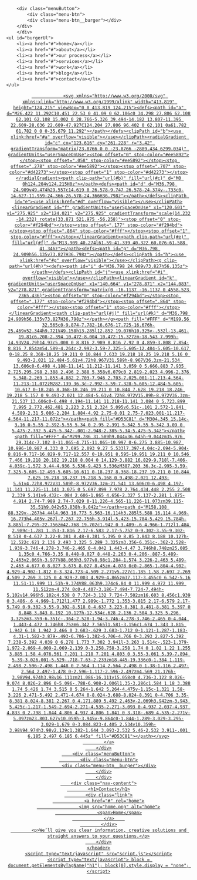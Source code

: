 <!DOCTYPE html>
<html lang="en">
<head>
    <meta charset="UTF-8">
    <meta name="viewport" content="width=device-width, initial-scale=1.0">
    <title>Wandio</title>
    <link rel="stylesheet" type="text/css" href="style.css">
</head>
<body>
	<div class="burgerMenu">
		
		<div class="menuButton">
			<div class="menu-btn">
    		<div class="menu-btn__burger"></div>
  		</div>
		</div>
	<ul id="burgerUl">
		<li><a href="#">home</a></li>
		<li><a href="#">about</a></li>
		<li><a href="#">our process</a></li>
		<li><a href="#">services</a></li>
		<li><a href="#">work</a></li>
		<li><a href="#">blog</a></li>
		<li><a href="#">contact</a></li>
	</ul>
</div>
	<header>
		<div class="logo">
			<a href="#">

				<svg xmlns="http://www.w3.org/2000/svg" xmlns:xlink="http://www.w3.org/1999/xlink" width="413.819" height="124.215" viewBox="0 0 413.819 124.215"><defs><path id="a" d="M26.422 11.292C10.451 22.53 0 41.09 0 62.106c0 34.298 27.806 62.108 62.101 62.108 15.002 0 28.766-5.326 39.494-14.182 13.807-11.395 22.609-28.636 22.609-47.927C124.204 27.806 96.402 0 62.101 0a61.782 61.782 0 0 0-35.679 11.292"></path></defs><clipPath id="b"><use xlink:href="#a" overflow="visible"></use></clipPath><radialGradient id="c" cx="123.616" cy="261.228" r="3.42" gradientTransform="matrix(23.8766 0 0 -23.8766 -2889.434 6299.034)" gradientUnits="userSpaceOnUse"><stop offset="0" stop-color="#ee5892"></stop><stop offset=".058" stop-color="#ee5892"></stop><stop offset=".278" stop-color="#ee5892"></stop><stop offset=".707" stop-color="#d42273"></stop><stop offset="1" stop-color="#d42273"></stop></radialGradient><path clip-path="url(#b)" fill="url(#c)" d="M0 0h124.204v124.215H0z"></path><defs><path id="d" d="M36.798 24.909v49.474h29.557c14.619 0 26.578-9.747 26.578-24.374v-.733c0-14.627-11.959-24.366-26.578-24.366H36.798z"></path></defs><clipPath id="e"><use xlink:href="#d" overflow="visible"></use></clipPath><linearGradient id="f" gradientUnits="userSpaceOnUse" x1="120.601" y1="275.925" x2="124.021" y2="275.925" gradientTransform="scale(14.232 -14.232) rotate(33.871 521.975 -56.258)"><stop offset="0" stop-color="#f294bd"></stop><stop offset=".177" stop-color="#f294bd"></stop><stop offset=".864" stop-color="#fff"></stop><stop offset="1" stop-color="#fff"></stop></linearGradient><path clip-path="url(#e)" fill="url(#f)" d="M13.909 40.274l61.59-41.339 40.322 60.076-61.588 41.346z"></path><defs><path id="g" d="M36.798 24.909h56.135v73.827H36.798z"></path></defs><clipPath id="h"><use xlink:href="#g" overflow="visible"></use></clipPath><g clip-path="url(#h)"><defs><path id="i" d="M36.798 24.909v73.827h56.135z"></path></defs><clipPath id="j"><use xlink:href="#i" overflow="visible"></use></clipPath><linearGradient id="k" gradientUnits="userSpaceOnUse" x1="140.664" y1="278.871" x2="144.083" y2="278.871" gradientTransform="matrix(0 -16.1137 -16.1137 0 4558.523 2365.436)"><stop offset="0" stop-color="#f294bd"></stop><stop offset=".177" stop-color="#f294bd"></stop><stop offset=".864" stop-color="#fff"></stop><stop offset="1" stop-color="#fff"></stop></linearGradient><path clip-path="url(#j)" fill="url(#k)" d="M36.798 24.909h56.135v73.827H36.798z"></path></g><path fill="#FFF" d="M199.56 32.565c0-9.874-7.782-16.676-17.725-16.676h-25.469v52.344h9.721V49.158h13.285l12.852 19.076h10.325v-.532l-13.461-19.81c6.208-2.394 10.472-8.004 10.472-15.327zm-18.543 7.999h-14.93V24.79h14.93c5.008 0 8.816 2.989 8.816 7.92 0 4.859-3.808 7.854-8.816 7.854zm54.589-4.264c-2.992-3.59-7.325-5.605-12.484-5.605-10.617 0-18.25 8.368-18.25 19.211 0 10.844 7.633 19.218 18.25 19.218 5.16 0 9.493-2.021 12.484-5.61v4.72h8.967V31.589h-8.967V36.3zm-21.534 13.606c0-6.498 4.188-11.141 11.212-11.141 3.059 0 5.666.883 7.935 2.725.295.298 2.388 2.496 2.388 5.358v6.079c0 2.819-2.023 4.996-2.376 5.348-2.269 1.853-4.882 2.703-7.946 2.703-7.025.001-11.213-4.564-11.213-11.072zM282.139 36.3c-2.992-3.59-7.328-5.605-12.484-5.605-10.617 0-18.246 8.368-18.246 19.211 0 10.844 7.628 19.218 18.246 19.218 5.157 0 9.493-2.021 12.484-5.61v4.72h8.972V15.89h-8.972V36.3zm-21.537 13.606c0-6.498 4.194-11.141 11.218-11.141 3.084 0 5.723.899 7.995 2.772.462.481 2.223 2.51 2.324 5.095v6.51c-.101 2.572-1.841 4.589-2.31 5.086-2.284 1.884-4.92 2.75-8.01 2.75-7.023.001-11.217-4.564-11.217-11.072z"></path><path fill="#D53C81" d="M304.345 15.14c-3.16 0-5.55 2.392-5.55 5.34 0 2.95 2.391 5.342 5.55 5.342 3.09 0 5.475-2.392 5.475-5.342-.001-2.948-2.385-5.34-5.475-5.34z"></path><path fill="#FFF" d="M299.786 31.589h9.044v36.645h-9.044zm35.976 29.314c-7.102 0-11.065-4.715-11.065-10.997 0-6.275 3.885-10.987 10.996-10.987 4.333 0 7.695 2.093 9.27 5.533l7.397-4.04c-2.694-5.904-8.816-9.717-16.829-9.717-12.557 0-19.951 8.595-19.951 19.211 0 10.546 7.466 19.218 20.182 19.218 8.004 0 14.129-3.882 16.829-9.718l-7.406-4.039c-1.572 3.44-4.936 5.536-9.423 5.536zM387.203 36.3c-2.995-3.59-7.325-5.605-12.493-5.605-10.611 0-18.237 8.368-18.237 19.211 0 10.844 7.625 19.218 18.237 19.218 5.168 0 9.498-2.021 12.493-5.61v4.72h8.972V31.589h-8.972V36.3zm-21.541 13.606c0-6.498 4.197-11.141 11.225-11.141 3.075 0 5.697.899 7.978 2.764.434.448 2.255 2.508 2.339 5.141v6.432c-.084 2.606-1.865 4.656-2.327 5.137-2.281 1.875-4.914 2.74-7.989 2.74-7.029 0-11.226-4.565-11.226-11.073zm39.115-35.51h9.042v53.838h-9.042z"></path><path d="M158.108 88.329v-.267h4.44l4.963 16.773 5.563-16.114h3.285l5.588 16.114 4.969-16.773h4.405v.267l-7.267 22.756h-3.914l-5.423-15.784-5.429 15.784h-3.885l-7.295-22.756zm42.768 19.702c1.942 0 3.489-.6 4.966-1.712l1.484 2.989c-1.781 1.353-3.816 2.17-6.583 2.17-5.752 0-9.302-3.55-9.302-8.518 0-4.637 3.22-8.381 8.48-8.381 5.395 0 8.85 3.843 8.188 10.127h-12.522c.621 2.136 2.493 3.325 5.289 3.325zm3.356-6.351c-.362-2.528-1.939-3.746-4.278-3.746-2.465 0-4.042 1.443-4.47 3.746h8.748zm25.085 1.35c0 4.766-3.35 8.448-8.027 8.448-2.263 0-4.206-.887-5.489-2.463v2.069h-3.977V88.063h3.977v8.98c1.284-1.574 3.226-2.463 5.489-2.463 4.677 0 8.027 3.675 8.027 8.45zm-4.078 0c0-2.865-1.804-4.902-4.929-4.902-1.812 0-3.324.723-4.509 2.271v5.227c1.185 1.58 2.697 2.269 4.509 2.269 3.125 0 4.929-2.003 4.929-4.865zm37.117-3.455c0 6.542-5.16 11.51-11.999 11.51h-9.374V88.063h9.374c6.84 0 11.999 4.972 11.999 11.512zm-4.274 0c0-4.407-3.186-7.494-7.724-7.494h-5.102v14.996h5.102c4.538 0 7.724-3.132 7.724-7.502zm16.603 8.456c1.939 0 3.486-.6 4.969-1.712l1.477 2.989c-1.772 1.353-3.815 2.17-6.579 2.17-5.749 0-9.302-3.55-9.302-8.518 0-4.637 3.223-8.381 8.481-8.381 5.397 0 8.848 3.843 8.192 10.127h-12.534c.628 2.136 2.504 3.325 5.296 3.325zm3.359-6.351c-.364-2.528-1.94-3.746-4.278-3.746-2.465 0-4.044 1.443-4.472 3.746h8.75zm6.342 7.565l1.581-3.156c1.674 1.343 3.815 1.942 6.18 1.942 2.466 0 3.683-.629 3.683-1.712 0-1.121-1.287-1.183-4.31-1.582-3.879-.493-6.706-1.382-6.706-4.766 0-3.293 2.827-5.392 7.238-5.392 4.039 0 6.278 1.773 7.302 3.941l-3.263 1.514c-.523-1.379-1.972-2.069-4.009-2.069-2.139 0-3.258.758-3.258 1.74 0 1.02 1.22 1.255 3.885 1.58 4.076.561 7.201 1.218 7.201 4.803 0 3.55-3.061 5.39-7.894 5.39-3.026.001-5.529-.718-7.63-2.233zm18.445-19.336c0-1.384 1.119-2.498 2.596-2.498 1.448 0 2.564 1.114 2.564 2.498 0 1.38-1.116 2.497-2.564 2.497-1.478 0-2.596-1.117-2.596-2.497zm4.569 21.176h-3.98V94.974h3.98v16.111zm21.086-16.111v15.058c0 4.736-3.122 8.026-9.074 8.026-2.896 0-5.096-.788-6.908-2.006l1.35-3.286c1.584 1.18 3.388 1.74 5.426 1.74 3.515 0 5.264-1.642 5.264-4.475v-1.15c-1.321 1.58-3.226 2.471-5.492 2.471-4.674 0-8.024-3.688-8.024-8.391 0-4.706 3.35-8.381 8.024-8.381 2.267 0 4.171.889 5.492 2.463v-2.069h3.942zm-3.943 5.425c-1.217-1.549-2.694-2.271-4.535-2.271-3.093 0-4.937 2.037-4.937 4.833 0 2.798 1.844 4.806 4.937 4.806 1.841 0 3.318-.689 4.535-2.271v-5.097zm23.803.627v10.059h-3.945v-9.864c0-1.844-1.289-3.029-3.295-3.029-1.679 0-3.084.823-4.405 2.534v10.359h-3.98V94.974h3.98v2.139c1.382-1.644 3.093-2.532 5.46-2.532 3.911-.001 6.185 2.497 6.185 6.445z" fill="#D53C81"></path></svg>
			</a>
		</div>
		<div class="menuButton">
			<div class="menu-btn">
    		<div class="menu-btn__burger"></div>
  		</div>
		</div>
		<div class="nav-content">
			<h1>Contact</h1>
			<div class="link">
				<a href="#" rel="home">
		            <img src="home.png" alt="home">
		            <span>Home</span>
           		</a> 	
			</div>
			<p>We’ll give you clear information, creative solutions and straight answers to your questions.</p>
		</div>
	</header>
    <script type="text/javascript" src="script.js"></script>
    <script type="text/javascript"> block = document.getElementsByTagName("h1"); block[0].style.display = "none"; </script>
</body>
</html>